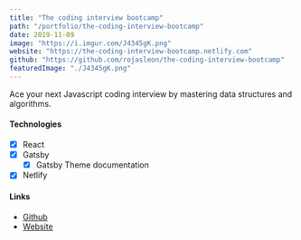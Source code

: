 ```yaml
---
title: "The coding interview bootcamp"
path: "/portfolio/the-coding-interview-bootcamp"
date: 2019-11-09
image: "https://i.imgur.com/J4345gK.png"
website: "https://the-coding-interview-bootcamp.netlify.com"
github: "https://github.com/rojasleon/the-coding-interview-bootcamp"
featuredImage: "./J4345gK.png"
---
```


Ace your next Javascript coding interview by mastering data structures and algorithms.

#### Technologies

- [x] React
- [x] Gatsby
  - [x] Gatsby Theme documentation
- [x] Netlify

#### Links

- [Github](https://github.com/rojasleon/the-coding-interview-bootcamp "Github")
- [Website](https://the-coding-interview-bootcamp.netlify.com "The coding interview bootcamp")
